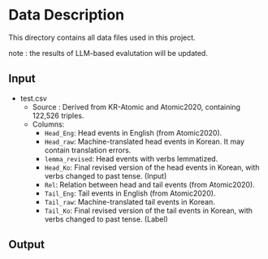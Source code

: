 # Data Description
This directory contains all data files used in this project. 

note : the results of LLM-based evalutation will be updated.

## Input
- test.csv
  - Source : Derived from KR-Atomic and Atomic2020, containing 122,526 triples.
  - Columns:
    - `Head_Eng`: Head events in English (from Atomic2020).
    - `Head_raw`: Machine-translated head events in Korean. It may contain translation errors.
    - `lemma_revised`: Head events with verbs lemmatized.
    - `Head_Ko`: Final revised version of the head events in Korean, with verbs changed to past tense. (Input)
    - `Rel`: Relation between head and tail events (from Atomic2020).
    - `Tail_Eng`: Tail events in English (from Atomic2020).
    - `Tail_raw`: Machine-translated tail events in Korean.
    - `Tail_Ko`: Final revised version of the tail events in Korean, with verbs changed to past tense. (Label)

## Output
